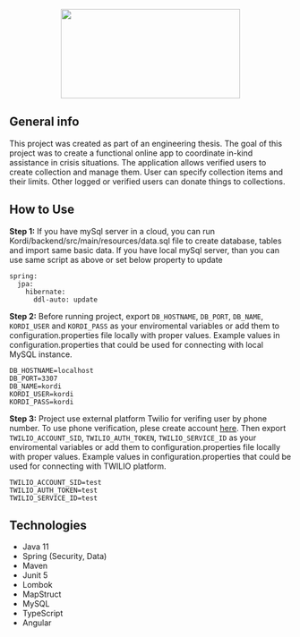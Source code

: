 <p align="center">
<img src="https://user-images.githubusercontent.com/55559640/193420600-3238e881-105c-4c09-b094-a85ff9ca6760.png" width="320" height=160">

</p>

## General info

This project was created as part of an engineering thesis.
The goal of this project was to create a functional online app to coordinate in-kind assistance in crisis situations.
The application allows verified users to create collection and manage them. User can specify collection items and their limits.
Other logged or verified users can donate things to collections.

## How to Use

**Step 1:**
If you have mySql server in a cloud, you can run Kordi/backend/src/main/resources/data.sql
file to create database, tables and import same basic data.
If you have local mySql server, than you can use same script as above or set below property to update
```
spring:
  jpa:
    hibernate:
      ddl-auto: update
```

**Step 2:**
Before running project, export `DB_HOSTNAME`, `DB_PORT`, `DB_NAME`, `KORDI_USER` and `KORDI_PASS` as your enviromental variables or add  them to configuration.properties file locally with proper values.
Example values in configuration.properties that could be used for connecting with local MySQL instance.
```
DB_HOSTNAME=localhost
DB_PORT=3307
DB_NAME=kordi
KORDI_USER=kordi
KORDI_PASS=kordi
```

**Step 3:**
Project use external platform Twilio for verifing user by phone number. To use phone verification, plese create account <a href="https://www.twilio.com/docs">here</a>.
Then export `TWILIO_ACCOUNT_SID`, `TWILIO_AUTH_TOKEN`, `TWILIO_SERVICE_ID` as your enviromental variables or add them to configuration.properties file locally with proper values.
Example values in configuration.properties that could be used for connecting with TWILIO platform.
```
TWILIO_ACCOUNT_SID=test
TWILIO_AUTH_TOKEN=test
TWILIO_SERVICE_ID=test
```

## Technologies

* Java 11
* Spring (Security, Data)
* Maven
* Junit 5
* Lombok
* MapStruct
* MySQL
* TypeScript
* Angular
